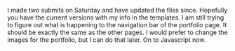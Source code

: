 I made two submits on Saturday and have updated the files since. Hopefully you have the current versions with my info in the templates. I am still trying to figure out what is happening to the navigation bar of the portfolio page. It should be exactly the same as the other pages.
I would prefer to change the images for the portfolio, but I can do that later. On to Javascript now.
